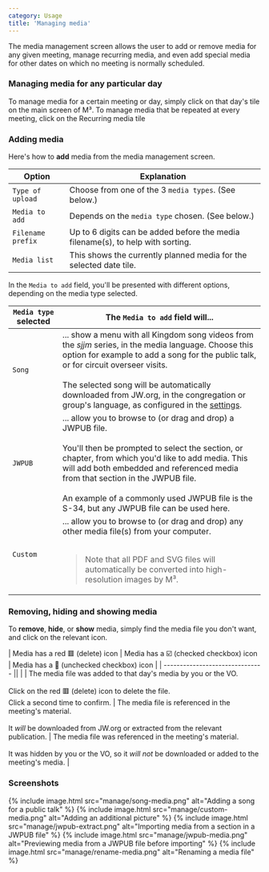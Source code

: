 ```yaml
---
category: Usage
title: 'Managing media'
---
```



The media management screen allows the user to add or remove media for any given meeting, manage recurring media, and even add special media for other dates on which no meeting is normally scheduled.

### Managing media for any particular day

To manage media for a certain meeting or day, simply click on that day's tile on the main screen of M³. To manage media that be repeated at every meeting, click on the Recurring media tile

### Adding media

Here's how to **add** media from the media management screen.

| Option            | Explanation                                                                     |
| ----------------- | ------------------------------------------------------------------------------- |
| `Type of upload`  | Choose from one of the 3 `media types`. (See below.)                            |
| `Media to add`    | Depends on the `media type` chosen. (See below.)                                |
| `Filename prefix` | Up to 6 digits can be added before the media filename(s), to help with sorting. |
| `Media list`      | This shows the currently planned media for the selected date tile.              |

In the `Media to add` field, you'll be presented with different options, depending on the media type selected.

| `Media type` selected | The `Media to add` field will...                                                                                                                                                                                                                                                                                                                                 |
| --------------------- | ---------------------------------------------------------------------------------------------------------------------------------------------------------------------------------------------------------------------------------------------------------------------------------------------------------------------------------------------------------------- |
| `Song`                | ... show a menu with all Kingdom song videos from the _sjjm_ series, in the media language. Choose this option for example to add a song for the public talk, or for circuit overseer visits. <br><br>The selected song will be automatically downloaded from JW.org, in the congregation or group's language, as configured in the [settings](#/configuration). |
| `JWPUB`               | ... allow you to browse to (or drag and drop) a JWPUB file. <br><br>You'll then be prompted to select the section, or chapter, from which you'd like to add media. This will add both embedded and referenced media from that section in the JWPUB file. <br><br>An example of a commonly used JWPUB file is the S-34, but any JWPUB file can be used here.      |
| `Custom`              | ... allow you to browse to (or drag and drop) any other media file(s) from your computer.    <br><br><blockquote>Note that all PDF and SVG files will automatically be converted into high-resolution images by M³.</blockquote>                                                                                                                                 |

### Removing, hiding and showing media

To **remove**, **hide**, or **show** media, simply find the media file you don't want, and click on the relevant icon.

| Media has a red 🟥 (delete) icon | Media has a ☑️ (checked checkbox) icon | Media has a 🔲 (unchecked checkbox) icon |
| ------------------------------- || |
| The media file was added to that day's media by you or the VO. <br><br>Click on the red 🟥 (delete) icon to delete the file. <br>Click a second time to confirm. | The media file is referenced in the meeting's material. <br><br>It _will_ be downloaded from JW.org or extracted from the relevant publication. | The media file was referenced in the meeting's material. <br><br>It was hidden by you or the VO, so it _will not_ be downloaded or added to the meeting's media. |

### Screenshots

<table class="showcase" markdown="0">
{% include image.html src="manage/song-media.png" alt="Adding a song for a public talk" %}
{% include image.html src="manage/custom-media.png" alt="Adding an additional picture" %}
{% include image.html src="manage/jwpub-extract.png" alt="Importing media from a section in a JWPUB file" %}
{% include image.html src="manage/jwpub-media.png" alt="Previewing media from a JWPUB file before importing" %}
{% include image.html src="manage/rename-media.png" alt="Renaming a media file" %}
</table>
